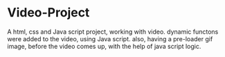 # Video-Project
A html, css and Java script project, working with video.
dynamic functons were added to the video, using Java script.
also, having a pre-loader gif image, before the video comes up, with the help of java script logic. 
